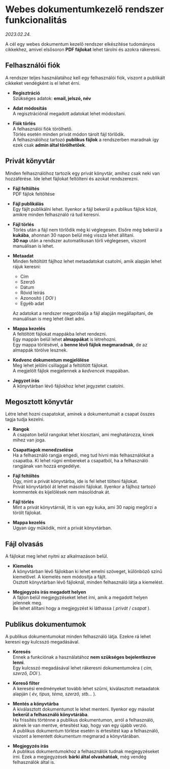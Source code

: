 # **Webes dokumentumkezelő rendszer funkcionalitás**
*2023.02.24.*

A cél egy webes dokumentum kezelő rendszer elkészítése tudományos cikkekhez, amivel elsősoron **PDF fájlokat** lehet tárolni és azokra rákeresni.

## **Felhasználói fiók**
A rendszer teljes használatához kell egy felhasználói fiók, viszont a publikált cikkeket vendégként is el lehet érni.

- **Regisztráció**  
  Szükséges adatok: **email, jelszó, név**

- **Adat módosítás**  
  A regisztrációnál megadott adatokat lehet módosítani.

- **Fiók törlés**  
  A felhasználói fiók törölhető.  
  Törlés esetén minden privát módon tárolt fájl törlődik.  
  A felhasználóhoz tartozó **publikus fájlok** a rendszerben maradnak így ezek csak **admin által törölhetőek**.

## **Privát könyvtár**
Minden felhasználóhoz tartozik egy privát könyvtár, amihez csak neki van hozzáférése. Ide lehet fájlokat feltölteni és azokat rendszerezni.

- **Fájl feltöltés**  
  PDF fájlok feltöltése

- **Fájl publikálás**  
  Egy fájlt publikálni lehet. Ilyenkor a fájl bekerül a publikus fájlok közé, amikre minden felhasználó rá tud keresni.

- **Fájl törlés**  
  Törlés után a fájl nem törlődik még ki véglegesen. Elsőre még bekerül a **kukába**, ahonnan 30 napon belül még vissza lehet állítani.  
  **30 nap** után a rendszer automatikusan törli véglegesen, viszont manuálisan is lehet.

- **Metaadat**  
  Minden feltöltött fájlhoz lehet metaadatokat csatolni, amik alapján lehet rájuk keresni:
  - Cím
  - Szerző
  - Dátum
  - Rövid leírás
  - Azonosító ( *DOI* )
  - Egyéb adat
    
  Az adatokat a rendszer megpróbálja a fájl alapján megállapítani, de manuálisan is meg lehet őket adni.

- **Mappa kezelés**  
  A feltöltött fájlokat mappákba lehet rendezni.  
  Egy mappán belül lehet **almappákat** is létrehozni.  
  Egy mappa törlésével, a **benne lévő fájlok megmaradnak**, de az almappák törölve lesznek.

- **Kedvenc dokumentum megjelölése**  
  Meg lehet jelölni csillaggal a feltöltött fájlokat.  
  A megjelölt fájlok megjelennek a *kedvencek* mappában.

- **Jegyzet írás**  
  A könyvtárban lévő fájlokhoz lehet jegyzetet csatolni.

## **Megosztott könyvtár**
Létre lehet hozni csapatokat, aminek a dokumentumait a csapat összes tagja tudja kezelni.

- **Rangok**  
  A csapaton belül rangokat lehet kiosztani, ami meghatározza, kinek mihez van joga.

- **Csapattagok menedzselése**  
  Ha a felhasználó rangja engedi, meg tud hívni más felhasználókat a csapatba.
  Ki lehet rúgni embereket a csapatból, ha a felhasználó rangjának van hozzá engedélye.

- **Fájl feltöltés**  
  Úgy, mint a privát könyvtárba, ide is fel lehet tölteni fájlokat.  
  Privát könyvtárból át lehet másolni fájlokat. Ilyenkor a fájlhoz tartozó kommentek és kijelölések nem másolódnak át.

- **Fájl törlés**  
  Mint a privát könyvtárnál, itt is van egy kuka, ami 30 napig megőrzi a törölt fájlokat.

- **Mappa kezelés**  
  Ugyan úgy működik, mint a privát könyvtárban.

## **Fájl olvasás**
A fájlokat meg lehet nyitni az alkalmazáson belül.

- **Kiemelés**  
  A könyvtárban lévő fájlokban ki lehet emelni szöveget, különböző színű kiemelővel.
  A kiemelés nem módosítja a fájlt.  
  Osztott könyvtárban lévő fájloknál, minden felhasználó látja a kiemelést.

- **Megjegyzés írás megadott helyen**  
  A fájlon belül megjegyzéseket lehet írni, amik a megadott helyen jelennek meg.  
  Be lehet állítani hogy a megjegyzést ki láthassa ( *privát* / *csapat* ).

## **Publikus dokumentumok**
A publikus dokumentumokat minden felhasználó látja. Ezekre rá lehet keresni egy kulcsszó megadásával.

- **Keresés**  
  Ennek a funkciónak a használatához **nem szükséges bejelentkezve lenni**.  
  Egy kulcsszó megadásával lehet rákeresni dokumentumokra ( *cím, szerző, DOI* ).

- **Kereső filter**  
  A keresési eredményeket tovább lehet szűrni, kiválasztott metaadatok alapján ( *év, típus, téma, szerző, stb...* ).

- **Mentés a könyvtárba**  
  A kiválasztott dokumentumot le lehet menteni. Ilyenkor egy másolat **bekerül a felhasználó könyvtárába**.  
  Ha frissítés történne a publikus dokumentumon, arról a felhasználó, akinek le van mentve, értesítést kap, hogy van egy újabb verzió.  
  A publikus dokumentum törlése esetén is értesítést kap a felhasználó, viszont a lementett dokumentum megmarad a könyvtárában.

- **Megjegyzés írás**  
  A publikus dokumentumokhoz a felhasználók tudnak megjegyzéseket írni. Ezek a megjegyzések **bárki által olvashatóak**, még vendég felhasználók által is.